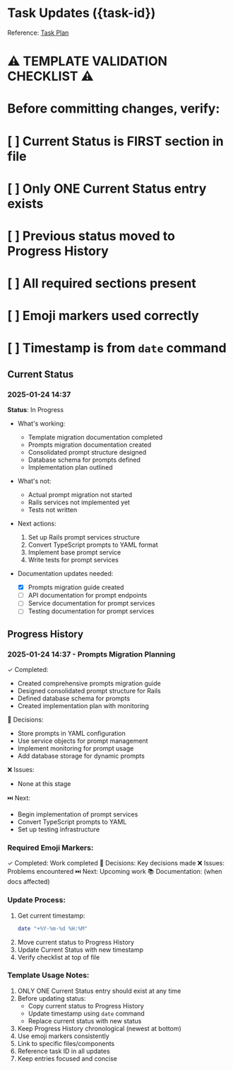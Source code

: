 # Task Updates ({task-id})

Reference: [Task Plan](./plan.md)

# ⚠️ TEMPLATE VALIDATION CHECKLIST ⚠️

# Before committing changes, verify:

# [ ] Current Status is FIRST section in file

# [ ] Only ONE Current Status entry exists

# [ ] Previous status moved to Progress History

# [ ] All required sections present

# [ ] Emoji markers used correctly

# [ ] Timestamp is from `date` command

## Current Status

### 2025-01-24 14:37

**Status**: In Progress

- What's working:

  - Template migration documentation completed
  - Prompts migration documentation created
  - Consolidated prompt structure designed
  - Database schema for prompts defined
  - Implementation plan outlined

- What's not:

  - Actual prompt migration not started
  - Rails services not implemented yet
  - Tests not written

- Next actions:

  1. Set up Rails prompt services structure
  2. Convert TypeScript prompts to YAML format
  3. Implement base prompt service
  4. Write tests for prompt services

- Documentation updates needed:
  - [x] Prompts migration guide created
  - [ ] API documentation for prompt endpoints
  - [ ] Service documentation for prompt services
  - [ ] Testing documentation for prompt services

## Progress History

### 2025-01-24 14:37 - Prompts Migration Planning

✓ Completed:

- Created comprehensive prompts migration guide
- Designed consolidated prompt structure for Rails
- Defined database schema for prompts
- Created implementation plan with monitoring

🤔 Decisions:

- Store prompts in YAML configuration
- Use service objects for prompt management
- Implement monitoring for prompt usage
- Add database storage for dynamic prompts

❌ Issues:

- None at this stage

⏭️ Next:

- Begin implementation of prompt services
- Convert TypeScript prompts to YAML
- Set up testing infrastructure

### Required Emoji Markers:

✓ Completed: Work completed
🤔 Decisions: Key decisions made
❌ Issues: Problems encountered
⏭️ Next: Upcoming work
📚 Documentation: (when docs affected)

### Update Process:

1. Get current timestamp:
   ```bash
   date "+%Y-%m-%d %H:%M"
   ```
2. Move current status to Progress History
3. Update Current Status with new timestamp
4. Verify checklist at top of file

### Template Usage Notes:

1. ONLY ONE Current Status entry should exist at any time
2. Before updating status:
   - Copy current status to Progress History
   - Update timestamp using `date` command
   - Replace current status with new status
3. Keep Progress History chronological (newest at bottom)
4. Use emoji markers consistently
5. Link to specific files/components
6. Reference task ID in all updates
7. Keep entries focused and concise
